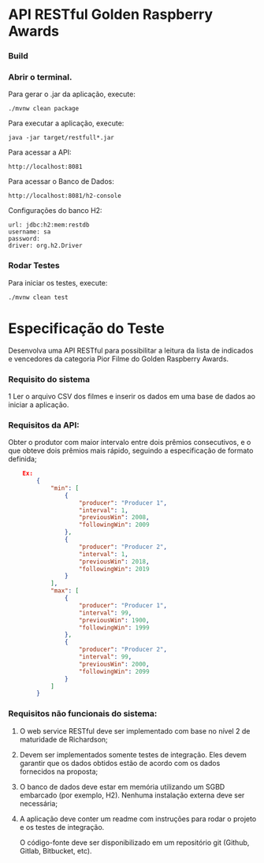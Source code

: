 # API RESTful Golden Raspberry Awards
### Build
### Abrir o terminal.
Para gerar o .jar da aplicação, execute:

    ./mvnw clean package

Para executar a aplicação, execute:

    java -jar target/restfull*.jar

Para acessar a API:

    http://localhost:8081

Para acessar o Banco de Dados:

    http://localhost:8081/h2-console

Configurações do banco H2:

    url: jdbc:h2:mem:restdb
    username: sa
    password:
    driver: org.h2.Driver

### Rodar Testes

Para iniciar os testes, execute:

    ./mvnw clean test



# Especificação do Teste
Desenvolva uma API RESTful para possibilitar a leitura da lista de 
indicados e vencedores da categoria Pior Filme do 
Golden Raspberry Awards.

### Requisito do sistema

1 Ler o arquivo CSV dos filmes e inserir os dados em uma base de dados ao iniciar a
aplicação.

### Requisitos da API:
Obter o produtor com maior intervalo entre dois prêmios consecutivos, e o que
obteve dois prêmios mais rápido, seguindo a especificação de formato definida;
```json    
    Ex:
        {
            "min": [
                {
                    "producer": "Producer 1",
                    "interval": 1,
                    "previousWin": 2008,
                    "followingWin": 2009
                },
                {
                    "producer": "Producer 2",
                    "interval": 1,
                    "previousWin": 2018,
                    "followingWin": 2019
                }
            ],
            "max": [
                {
                    "producer": "Producer 1",
                    "interval": 99,
                    "previousWin": 1900,
                    "followingWin": 1999
                },
                {
                    "producer": "Producer 2",
                    "interval": 99,
                    "previousWin": 2000,
                    "followingWin": 2099
                }
            ]
        }
```
### Requisitos não funcionais do sistema:

1. O web service RESTful deve ser implementado com base no nível 2 de maturidade
de Richardson;
2. Devem ser implementados somente testes de integração. Eles devem garantir que
  os dados obtidos estão de acordo com os dados fornecidos na proposta;
3. O banco de dados deve estar em memória utilizando um SGBD embarcado (por
   exemplo, H2). Nenhuma instalação externa deve ser necessária;
4. A aplicação deve conter um readme com instruções para rodar o projeto e os
   testes de integração.

    
    O código-fonte deve ser disponibilizado em um repositório git (Github, Gitlab, Bitbucket, etc).